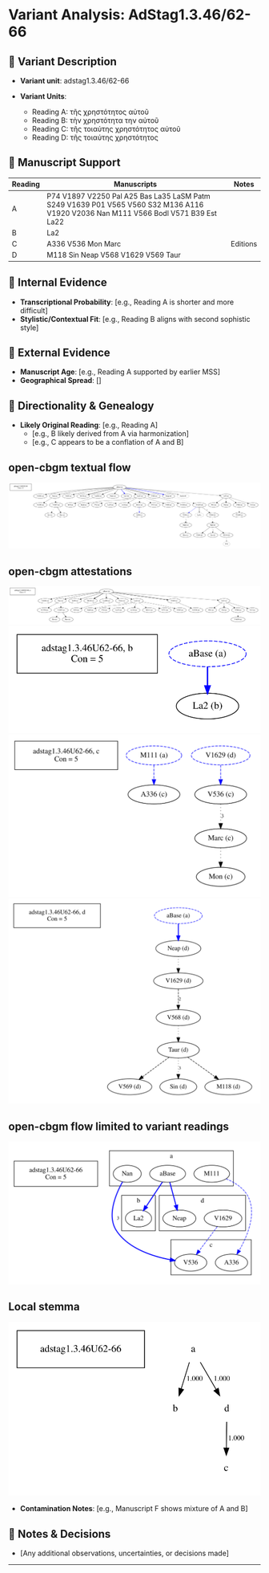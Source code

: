 # Variant Analysis: AdStag1.3.46/62-66

## 📌 Variant Description
- **Variant unit**: adstag1.3.46/62-66

- **Variant Units**: 
  - Reading A: τῆς χρηστότητος αὐτοῦ
  - Reading B: τὴν χρηστότητα την αὐτοῦ
  - Reading C: τῆς τοιαύτης χρηστότητος αὐτοῦ
  - Reading D: τῆς τοιαύτης χρηστότητος

## 🧬 Manuscript Support
| Reading | Manuscripts | Notes |
|--------|-------------|-------|
| A      | P74 V1897 V2250 Pal A25 Bas La35 LaSM Patm S249 V1639 P01 V565 V560 S32 M136 A116 V1920 V2036 Nan M111 V566 Bodl V571 B39 Est La22 |  |
| B      | La2 |  |
| C      | A336 V536 Mon Marc | Editions |
| D      | M118 Sin Neap V568 V1629 V569 Taur |  |

## 🧠 Internal Evidence
- **Transcriptional Probability**: [e.g., Reading A is shorter and more difficult]
- **Stylistic/Contextual Fit**: [e.g., Reading B aligns with second sophistic style]

## 🧭 External Evidence
- **Manuscript Age**: [e.g., Reading A supported by earlier MSS]
- **Geographical Spread**: []

## 🔄 Directionality & Genealogy
- **Likely Original Reading**: [e.g., Reading A]
  - [e.g., B likely derived from A via harmonization]
  - [e.g., C appears to be a conflation of A and B]
  
## open-cbgm textual flow ##
![adstag1.3.46U62-66](flow/adstag1.3.46U62-66-textual-flow.svg "adstag1.3.46U62-66")
## open-cbgm attestations ##
![adstag1.3.46U62-66Ra](attestations/adstag1.3.46U62-66Ra-coherence-attestations.svg "adstag1.3.46U62-66Ra")   
![adstag1.3.46U62-66Rb](attestations/adstag1.3.46U62-66Rb-coherence-attestations.svg "adstag1.3.46U62-66Rb")   
![adstag1.3.46U62-66Rc](attestations/adstag1.3.46U62-66Rc-coherence-attestations.svg "adstag1.3.46U62-66Rc")   
![adstag1.3.46U62-66Rd](attestations/adstag1.3.46U62-66Rd-coherence-attestations.svg "adstag1.3.46U62-66Rd")   
## open-cbgm flow limited to variant readings ##
![adstag1.3.46U62-66](variants/adstag1.3.46U62-66-coherence-variants.svg "adstag1.3.46U62-66")
## Local stemma ##
![adstag1.3.46U62-66](local/adstag1.3.46U62-66-local-stemma.svg "adstag1.3.46U62-66")
- **Contamination Notes**: [e.g., Manuscript F shows mixture of A and B]

## 📝 Notes & Decisions
- [Any additional observations, uncertainties, or decisions made]

---